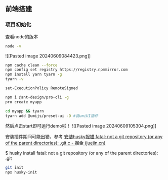
## 前端搭建

### 项目初始化

查看node的版本

```bash
node -v
```

![[Pasted image 20240609084423.png]]

```bash
npm cache clean --force
npm config set registry https://registry.npmmirror.com
npm install yarn tyarn -g
tyarn -v

set-ExecutionPolicy RemoteSigned

npm i @ant-design/pro-cli -g
pro create myapp

cd myapp && tyarn
tyarn add @umijs/preset-ui -D #装umiUI插件
```

然后点击start即可运行demo啦！
![[Pasted image 20240609105304.png]]

安装插件期间可能出错，参考
[安装husky报错 fatal: not a git repository (or any of the parent directories): .git c - 掘金 (juejin.cn)](https://juejin.cn/post/7077455750171197453)

$ husky install
fatal: not a git repository (or any of the parent directories): .git

```bash
git init
npx husky-init
```